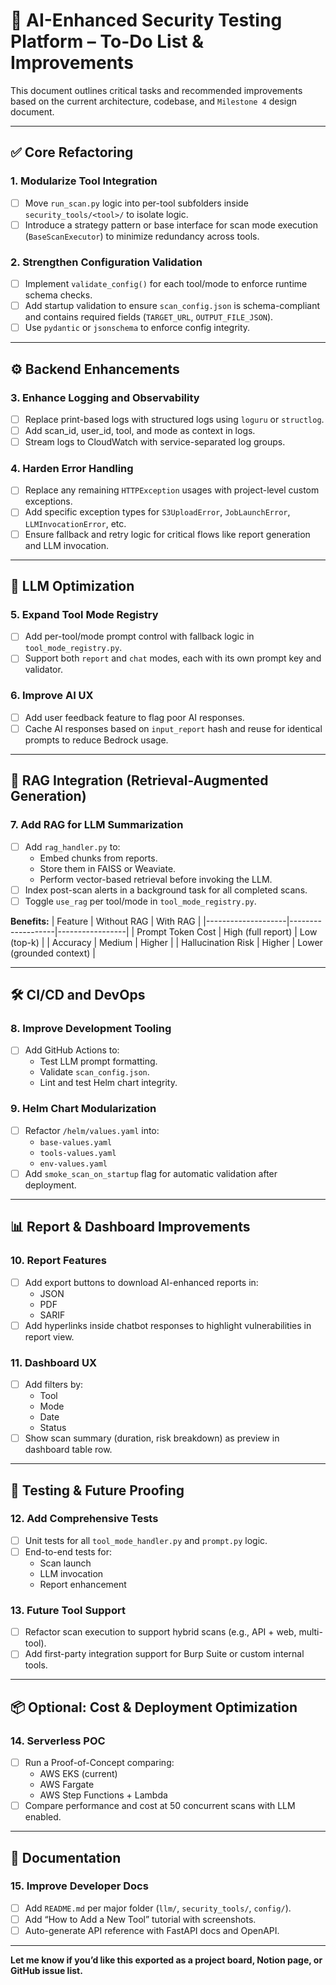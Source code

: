 # 🧠 AI-Enhanced Security Testing Platform – To-Do List & Improvements

This document outlines critical tasks and recommended improvements based on the current architecture, codebase, and `Milestone 4` design document.

---

## ✅ Core Refactoring

### 1. Modularize Tool Integration
- [ ] Move `run_scan.py` logic into per-tool subfolders inside `security_tools/<tool>/` to isolate logic.
- [ ] Introduce a strategy pattern or base interface for scan mode execution (`BaseScanExecutor`) to minimize redundancy across tools.

### 2. Strengthen Configuration Validation
- [ ] Implement `validate_config()` for each tool/mode to enforce runtime schema checks.
- [ ] Add startup validation to ensure `scan_config.json` is schema-compliant and contains required fields (`TARGET_URL`, `OUTPUT_FILE_JSON`).
- [ ] Use `pydantic` or `jsonschema` to enforce config integrity.

---

## ⚙️ Backend Enhancements

### 3. Enhance Logging and Observability
- [ ] Replace print-based logs with structured logs using `loguru` or `structlog`.
- [ ] Add scan_id, user_id, tool, and mode as context in logs.
- [ ] Stream logs to CloudWatch with service-separated log groups.

### 4. Harden Error Handling
- [ ] Replace any remaining `HTTPException` usages with project-level custom exceptions.
- [ ] Add specific exception types for `S3UploadError`, `JobLaunchError`, `LLMInvocationError`, etc.
- [ ] Ensure fallback and retry logic for critical flows like report generation and LLM invocation.

---

## 🧠 LLM Optimization

### 5. Expand Tool Mode Registry
- [ ] Add per-tool/mode prompt control with fallback logic in `tool_mode_registry.py`.
- [ ] Support both `report` and `chat` modes, each with its own prompt key and validator.

### 6. Improve AI UX
- [ ] Add user feedback feature to flag poor AI responses.
- [ ] Cache AI responses based on `input_report` hash and reuse for identical prompts to reduce Bedrock usage.

---

## 🧠 RAG Integration (Retrieval-Augmented Generation)

### 7. Add RAG for LLM Summarization
- [ ] Add `rag_handler.py` to:
  - Embed chunks from reports.
  - Store them in FAISS or Weaviate.
  - Perform vector-based retrieval before invoking the LLM.
- [ ] Index post-scan alerts in a background task for all completed scans.
- [ ] Toggle `use_rag` per tool/mode in `tool_mode_registry.py`.

**Benefits:**
| Feature             | Without RAG       | With RAG        |
|--------------------|-------------------|-----------------|
| Prompt Token Cost   | High (full report) | Low (top-k)     |
| Accuracy            | Medium             | Higher          |
| Hallucination Risk  | Higher             | Lower (grounded context) |

---

## 🛠️ CI/CD and DevOps

### 8. Improve Development Tooling
- [ ] Add GitHub Actions to:
  - Test LLM prompt formatting.
  - Validate `scan_config.json`.
  - Lint and test Helm chart integrity.

### 9. Helm Chart Modularization
- [ ] Refactor `/helm/values.yaml` into:
  - `base-values.yaml`
  - `tools-values.yaml`
  - `env-values.yaml`
- [ ] Add `smoke_scan_on_startup` flag for automatic validation after deployment.

---

## 📊 Report & Dashboard Improvements

### 10. Report Features
- [ ] Add export buttons to download AI-enhanced reports in:
  - JSON
  - PDF
  - SARIF
- [ ] Add hyperlinks inside chatbot responses to highlight vulnerabilities in report view.

### 11. Dashboard UX
- [ ] Add filters by:
  - Tool
  - Mode
  - Date
  - Status
- [ ] Show scan summary (duration, risk breakdown) as preview in dashboard table row.

---

## 🧪 Testing & Future Proofing

### 12. Add Comprehensive Tests
- [ ] Unit tests for all `tool_mode_handler.py` and `prompt.py` logic.
- [ ] End-to-end tests for:
  - Scan launch
  - LLM invocation
  - Report enhancement

### 13. Future Tool Support
- [ ] Refactor scan execution to support hybrid scans (e.g., API + web, multi-tool).
- [ ] Add first-party integration support for Burp Suite or custom internal tools.

---

## 📦 Optional: Cost & Deployment Optimization

### 14. Serverless POC
- [ ] Run a Proof-of-Concept comparing:
  - AWS EKS (current)
  - AWS Fargate
  - AWS Step Functions + Lambda
- [ ] Compare performance and cost at 50 concurrent scans with LLM enabled.

---

## 🧾 Documentation

### 15. Improve Developer Docs
- [ ] Add `README.md` per major folder (`llm/`, `security_tools/`, `config/`).
- [ ] Add “How to Add a New Tool” tutorial with screenshots.
- [ ] Auto-generate API reference with FastAPI docs and OpenAPI.

---

**Let me know if you’d like this exported as a project board, Notion page, or GitHub issue list.**